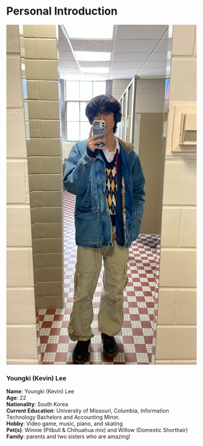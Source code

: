 # Personal Introduction

![pic of me](https://github.com/kevinkee99/Kevo-Repository/blob/6efaed04828df1f21c643bdc7268bab2be8ee87e/DE8FED8B-88F6-4879-A11B-8B289F417A7D.JPG)
### Youngki (Kevin) Lee
**Name**: Youngki (Kevin) Lee  
**Age**: 22  
**Nationality**: South Korea  
**Current Education**: University of Missouri, Columbia, Information Technology Bachelors and Accounting Minor.  
**Hobby**: Video game, music, piano, and skating  
**Pet(s)**: Winnie (Pitbull & Chihuahua mix) and Willow (Domestic Shorthair)  
**Family**: parents and two sisters who are amazing!  

